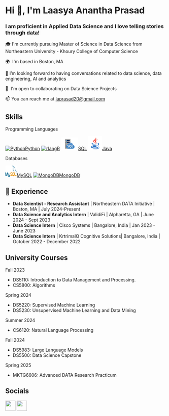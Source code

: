 #                    Hi 👋, I'm Laasya Anantha Prasad

### I am proficient in Applied Data Science and I love telling stories through data!

🎓 I'm currently pursuing Master of Science in Data Science from Northeastern University - Khoury College of Computer Science

🌍  I'm based in Boston, MA

🌱 I’m looking forward to having conversations related to data science, data engineering, AI and analytics

🤝  I'm open to collaborating on Data Science Projects

📫 You can reach me at [laprasad20@gmail.com](mailto:laprasad20@gmail.com)

## Skills

Programming Languages
<p align="left">
<a href="https://www.python.org/" target="_blank" rel="noreferrer"><img src="https://raw.githubusercontent.com/danielcranney/readme-generator/main/public/icons/skills/python-colored.svg" width="36" height="36" alt="Python" />Python</a>
<a href="https://www.r-project.org/" target="_blank" rel="noreferrer"><img src="https://raw.githubusercontent.com/danielcranney/readme-generator/main/public/icons/skills/rlang-colored.svg" width="36" height="36" alt="rlang" />R</a>
<a href="" target="_blank" rel="noreferrer"><img src="https://raw.githubusercontent.com/krakshak/krakshak/main/icons/Azure SQL Managed Instance.svg" width="54" height="40" alt="SQL" />SQL</a>
<a href="https://www.java.com/en/" target="_blank" rel="noreferrer"><img src="https://raw.githubusercontent.com/krakshak/krakshak/main/icons/icons8-java.svg" width="44" height="44" alt="Java" />Java</a>
</p>

Databases
<p align="left">
<a href="https://www.mysql.com" target="_blank" rel="noreferrer"><img src="https://raw.githubusercontent.com/krakshak/krakshak/main/icons/mysql-official.svg" width="36" height="36" alt="MySQL" />MySQL</a>
<a href="https://www.mongodb.com/" target="_blank" rel="noreferrer"><img src="https://raw.githubusercontent.com/danielcranney/readme-generator/main/public/icons/skills/mongodb-colored.svg" width="36" height="36" alt="MongoDB" />MongoDB</a>
</p>

## 💼 Experience
- **Data Scientist - Research Assistant** | Northeastern DATA Initiative | Boston, MA | July 2024-Present
- **Data Science and Analytics Intern** | ValidiFi | Alpharetta, GA | June 2024 - Sept 2023
- **Data Science Intern** | Cisco Systems | Bangalore, India | Jan 2023 - June 2023
- **Data Science Intern** | KrtrimaIQ Cognitive Solutions| Bangalore, India | October 2022 - December 2022

## University Courses

Fall 2023
* DS5110: Introduction to Data Management and Processing.
* CS5800: Algorithms
  
Spring 2024
* DS5220: Supervised Machine Learning
* DS5230: Unsupervised Machine Learning and Data Mining
  
Summer 2024
* CS6120: Natural Language Processing

Fall 2024
* DS5983: Large Language Models
* DS5500: Data Science Capstone

Spring 2025
* MKTG6606: Advanced DATA Research Practicum

## Socials

<p align="left"> 
<a href="https://www.linkedin.com/in/laasyaaprasad" target="_blank" rel="noreferrer"><img src="https://raw.githubusercontent.com/danielcranney/readme-generator/main/public/icons/socials/linkedin.svg" width="32" height="32" /></a>
<a href="https://www.github.com/laasyaaprasad" target="_blank" rel="noreferrer"><img src="https://raw.githubusercontent.com/danielcranney/readme-generator/main/public/icons/socials/github.svg" width="32" height="32" /></a> 






